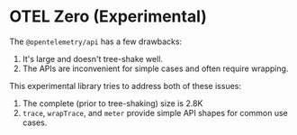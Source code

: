 # OTEL Zero (Experimental)

The `@opentelemetry/api` has a few drawbacks:

1. It's large and doesn't tree-shake well.
2. The APIs are inconvenient for simple cases and often require wrapping.

This experimental library tries to address both of these issues:

1. The complete (prior to tree-shaking) size is 2.8K
2. `trace`, `wrapTrace`, and `meter` provide simple API shapes for common use cases.
